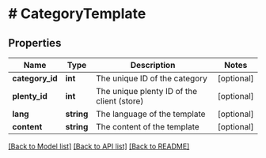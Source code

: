 # # CategoryTemplate

## Properties

Name | Type | Description | Notes
------------ | ------------- | ------------- | -------------
**category_id** | **int** | The unique ID of the category | [optional]
**plenty_id** | **int** | The unique plenty ID of the client (store) | [optional]
**lang** | **string** | The language of the template | [optional]
**content** | **string** | The content of the template | [optional]

[[Back to Model list]](../../README.md#models) [[Back to API list]](../../README.md#endpoints) [[Back to README]](../../README.md)
